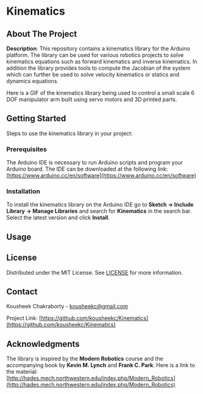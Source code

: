 # Kinematics

## About The Project
**Description**: This repository contains a kinematics library for the Arduino platform. The library can be used for various robotics projects to solve kinematics equations such as forward kinematics and inverse kinematics. In addition the library provides tools to compute the Jacobian of the system which can further be used to solve velocity kinematics or statics and dynamics equations.

Here is a GIF of the kinematics library being used to control a small scale 6 DOF manipulator arm built using servo motors and 3D printed parts.

## Getting Started
Steps to use the kinematics library in your project:

### Prerequisites
The Arduino IDE is necessary to run Arduino scripts and program your Arduino board. The IDE can be downloaded at the following link: [https://www.arduino.cc/en/software](https://www.arduino.cc/en/software)

### Installation
To install the kinematics library on the Arduino IDE go to **Sketch -> Include Library -> Manage Libraries** and search for **Kinematics** in the search bar. Select the latest version and click **Install**.

## Usage

## License
Distributed under the MIT License. See [LICENSE](LICENSE) for more information.

## Contact
Kousheek Chakraborty - kousheekc@gmail.com

Project Link: [https://github.com/kousheekc/Kinematics](https://github.com/kousheekc/Kinematics)

## Acknowledgments
The library is inspired by the **Modern Robotics** course and the accompanying book by **Kevin M. Lynch** and **Frank C. Park**. Here is a link to the material: [http://hades.mech.northwestern.edu/index.php/Modern_Robotics](http://hades.mech.northwestern.edu/index.php/Modern_Robotics)
